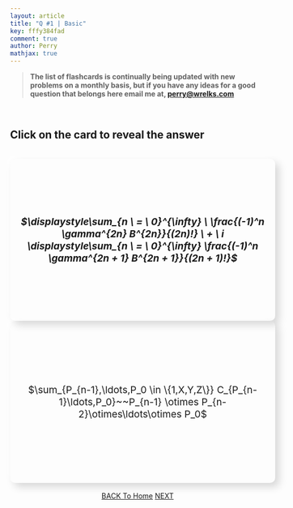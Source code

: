 ```yaml
---
layout: article
title: "Q #1 | Basic"
key: fffy384fad
comment: true
author: Perry
mathjax: true
---
```


> <strong>The list of flashcards is continually being updated with new problems on a monthly basis, but if you have any ideas for a good question that belongs here email me at, <perry@wrelks.com></strong>

<!-- 
UNDER CONSTRUCTION 3/13/19 
-->

<!-- BOOTSTRAP 4 -->
<head>
<link rel="stylesheet" href="https://maxcdn.bootstrapcdn.com/bootstrap/4.0.0/css/bootstrap.min.css" integrity="sha384-Gn5384xqQ1aoWXA+058RXPxPg6fy4IWvTNh0E263XmFcJlSAwiGgFAW/dAiS6JXm" crossorigin="anonymous">

<!-- ANIMATE CSS -->
<link rel="stylesheet" href="https://cdnjs.cloudflare.com/ajax/libs/animate.css/3.7.0/animate.min.css">
</head>

<br>

<div class="container">
  <div class="row">
    <div class="col">
      <h2 id="questioncard">Click on the card to reveal the answer</h2>
    </div><!-- end col -->
  </div><!-- end row -->
</div><!-- end container -->

<br>

<div class="container">
  <div class="row">

  <!-------- FLASH CARD 1 -------->
  <div class="col-sm">
      <div class="flashcard">
        <div class="p-3 front border">
          <h5 style="overflow-x: scroll;">$\displaystyle\sum_{n \ = \ 0}^{\infty} \ \frac{(-1)^n \gamma^{2n} B^{2n}}{(2n)!} \ + \ i \displaystyle\sum_{n \ = \ 0}^{\infty} \frac{(-1)^n \gamma^{2n + 1} B^{2n + 1}}{(2n + 1)!}$</h5>
        </div><!-- end front -->
        <div class="p-3 back border">
          <p style="overflow-x: scroll;">$\sum_{P_{n-1},\ldots,P_0 \in \{1,X,Y,Z\}} C_{P_{n-1}\ldots,P_0}~~P_{n-1} \otimes P_{n-2}\otimes\ldots\otimes P_0$</p>
        </div><!-- end back -->
      </div><!-- end flashcard -->
    </div><!-- end col -->

  </div><!-- end row -->
</div><!-- end container -->

<br>
<div id="container">
  <a class="button button--primary button--pill" href="https://wrelks.com/devtests/f594ec05d4fdb15d6e2effe683b4de384828bc97/mobile-study-section"><i class="fas fa-backward"></i> BACK To Home</a>
  <a class="button button--primary button--pill sitck-to-right" href="https://wrelks.com/devtests/f594ec05d4fdb15d6e2effe683b4de384828bc97/2-basic-mobile#questioncard">NEXT <i class="fas fa-forward"></i></a>
</div>

<script src="https://code.jquery.com/jquery-3.3.1.min.js" integrity="sha256-FgpCb/KJQlLNfOu91ta32o/NMZxltwRo8QtmkMRdAu8=" crossorigin="anonymous"></script>

<script>
$('.back').hide();

//.delay(3000)

$('.front', '.flashcard').on('click', function() {
  $(this).hide();
  $(this).siblings('.back').show();
});

$('.back', '.flashcard').on('click', function() {
  $(this).hide();
  $(this).siblings('.front').show();
});

MathJax.Hub.Config({
  CommonHTML: {
    linebreaks: {
      automatic: true
    }
  }
});

</script>

<style>
.front,
.back {
  width: 100%;
  max-width: 100%;
  /*min-height: 150px; */
  height: 300px;
  display: table;
  overflow-wrap: break-word;
  padding: 10px;
  box-shadow: 8px 8px 16px 0 rgba(0, 0, 0, 0.15), -8px -8px 12px 0 rgba(255, 255, 255, 0.5);
  border-radius: 10px;
}

/*.stick-to-right {
  float: right;
}*/

#container{
    text-align: center;
    overflow-wrap: break-word;
}

@media screen and (max-width : 320px)
{
  .p-3
    {
      font-size: 0.78rem;
    }
}
@media screen and (max-width : 1204px)
{
  .p-3
    {
      font-size: 1.2rem;
    }
}

.front h5,
.back p {
  display: table-cell;
  vertical-align: middle;
  text-align: center;
  overflow-wrap: break-word;
}

.fast {
  animation-duration: 0.5s;
}

</style>

<!-- https://codepen.io/dylangggg/pen/YmGMew -->
<!-- https://codepen.io/matie/pen/bvRqLE -->

<!-- Look into this https://codepen.io/herros/pen/rPBvLQ-->